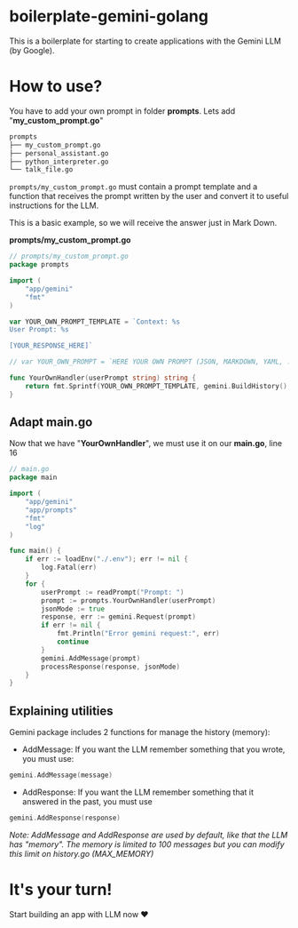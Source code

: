 # boilerplate-gemini-golang
This is a boilerplate for starting to create applications with the Gemini LLM (by Google).

# How to use?
You have to add your own prompt in folder **prompts**. Lets add "**my_custom_prompt.go**"
```sh
prompts
├── my_custom_prompt.go
├── personal_assistant.go
├── python_interpreter.go
└── talk_file.go
```
`prompts/my_custom_prompt.go` must contain a prompt template and a function that receives the prompt written by the user and convert it to useful instructions for the LLM.

This is a basic example, so we will receive the answer just in Mark Down.

**prompts/my_custom_prompt.go**
```go
// prompts/my_custom_prompt.go
package prompts

import (
	"app/gemini"
	"fmt"
)

var YOUR_OWN_PROMPT_TEMPLATE = `Context: %s
User Prompt: %s

[YOUR_RESPONSE_HERE]`

// var YOUR_OWN_PROMPT = `HERE YOUR OWN PROMPT (JSON, MARKDOWN, YAML, ...)`

func YourOwnHandler(userPrompt string) string {
	return fmt.Sprintf(YOUR_OWN_PROMPT_TEMPLATE, gemini.BuildHistory(), userPrompt)
}
```
## Adapt main.go
Now that we have "**YourOwnHandler**", we must use it on our **main.go**, line 16
```go
// main.go
package main

import (
	"app/gemini"
	"app/prompts"
	"fmt"
	"log"
)

func main() {
	if err := loadEnv("./.env"); err != nil {
		log.Fatal(err)
	}
	for {
		userPrompt := readPrompt("Prompt: ")
		prompt := prompts.YourOwnHandler(userPrompt)
		jsonMode := true
		response, err := gemini.Request(prompt)
		if err != nil {
			fmt.Println("Error gemini request:", err)
			continue
		}
		gemini.AddMessage(prompt)
		processResponse(response, jsonMode)
	}
}
```

## Explaining utilities
Gemini package includes 2 functions for manage the history (memory):
- AddMessage: If you want the LLM remember something that you wrote, you must use:
```go
gemini.AddMessage(message)
```
- AddResponse: If you want the LLM remember something that it answered in the past, you must use
```go
gemini.AddResponse(response)
```
_Note: AddMessage and AddResponse are used by default, like that the LLM has "memory". The memory is limited to 100 messages but you can modify this limit on history.go (MAX_MEMORY)_

# It's your turn!
Start building an app with LLM now ❤️